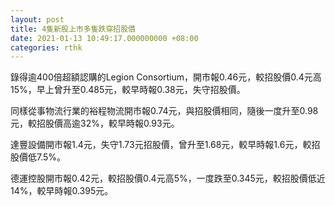```yaml
---
layout: post
title: 4隻新股上市多隻跌穿招股價
date: 2021-01-13 10:49:17.000000000 +08:00
categories: rthk
---
```


錄得逾400倍超額認購的Legion Consortium，開市報0.46元，較招股價0.4元高15%，早上曾升至0.485元，較早時報0.38元，失守招股價。

同樣從事物流行業的裕程物流開市報0.74元，與招股價相同，隨後一度升至0.98元，較招股價高逾32%，較早時報0.93元。

達豐設備開市報1.4元，失守1.73元招股價，曾升至1.68元，較早時報1.6元，較招股價低7.5%。

德運控股開市報0.42元，較招股價0.4元高5%，一度跌至0.345元，較招股價低近14%，較早時報0.395元。
